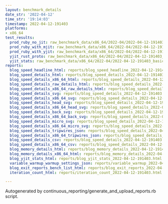 ```yaml
---
layout: benchmark_details
date_str: '2022-04-12'
time_str: '19:14:03'
timestamp: 2022-04-12-191403
platforms:
- x86_64
test_results:
  prod_ruby_no_jit: raw_benchmark_data/x86_64/2022-04/2022-04-12-191403_basic_benchmark_prod_ruby_no_jit.json
  prod_ruby_with_mjit: raw_benchmark_data/x86_64/2022-04/2022-04-12-191403_basic_benchmark_prod_ruby_with_mjit.json
  prod_ruby_with_yjit: raw_benchmark_data/x86_64/2022-04/2022-04-12-191403_basic_benchmark_prod_ruby_with_yjit.json
  yjit_rust_proto: raw_benchmark_data/x86_64/2022-04/2022-04-12-191403_basic_benchmark_yjit_rust_proto.json
  yjit_stats: raw_benchmark_data/x86_64/2022-04/2022-04-12-191403_basic_benchmark_yjit_stats.json
reports:
  blog_speed_headline_html: reports/blog_speed_headline_2022-04-12-191403.html
  blog_speed_details_html: reports/blog_speed_details_2022-04-12-191403.html
  blog_speed_details_x86_64_html: reports/blog_speed_details_2022-04-12-191403.x86_64.html
  blog_speed_details_raw_details_html: reports/blog_speed_details_2022-04-12-191403.raw_details.html
  blog_speed_details_x86_64_raw_details_html: reports/blog_speed_details_2022-04-12-191403.x86_64.raw_details.html
  blog_speed_details_svg: reports/blog_speed_details_2022-04-12-191403.svg
  blog_speed_details_x86_64_svg: reports/blog_speed_details_2022-04-12-191403.x86_64.svg
  blog_speed_details_head_svg: reports/blog_speed_details_2022-04-12-191403.head.svg
  blog_speed_details_x86_64_head_svg: reports/blog_speed_details_2022-04-12-191403.x86_64.head.svg
  blog_speed_details_back_svg: reports/blog_speed_details_2022-04-12-191403.back.svg
  blog_speed_details_x86_64_back_svg: reports/blog_speed_details_2022-04-12-191403.x86_64.back.svg
  blog_speed_details_micro_svg: reports/blog_speed_details_2022-04-12-191403.micro.svg
  blog_speed_details_x86_64_micro_svg: reports/blog_speed_details_2022-04-12-191403.x86_64.micro.svg
  blog_speed_details_tripwires_json: reports/blog_speed_details_2022-04-12-191403.tripwires.json
  blog_speed_details_x86_64_tripwires_json: reports/blog_speed_details_2022-04-12-191403.x86_64.tripwires.json
  blog_speed_details_csv: reports/blog_speed_details_2022-04-12-191403.csv
  blog_speed_details_x86_64_csv: reports/blog_speed_details_2022-04-12-191403.x86_64.csv
  blog_memory_details_html: reports/blog_memory_details_2022-04-12-191403.html
  blog_memory_details_x86_64_html: reports/blog_memory_details_2022-04-12-191403.x86_64.html
  blog_yjit_stats_html: reports/blog_yjit_stats_2022-04-12-191403.html
  variable_warmup_warmup_settings_json: reports/variable_warmup_2022-04-12-191403.warmup_settings.json
  blog_exit_reports_bench_list_html: reports/blog_exit_reports_2022-04-12-191403.bench_list.html
  iteration_count_html: reports/iteration_count_2022-04-12-191403.html

---
```

Autogenerated by continuous_reporting/generate_and_upload_reports.rb script.
